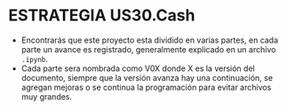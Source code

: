 # ESTRATEGIA US30.Cash
- Encontrarás que este proyecto esta dividido en varias partes, en cada parte un avance es registrado, generalmente explicado en un archivo `.ipynb`.
- Cada parte sera nombrada como V0X donde X es la versión del documento, siempre que la versión avanza hay una continuación, se agregan mejoras o se continua la programación para evitar archivos muy grandes.
